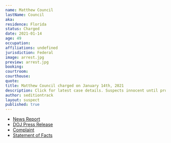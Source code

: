 ```yaml
---
name: Matthew Council
lastName: Council
aka: 
residence: Florida
status: Charged
date: 2021-01-14
age: 49
occupation: 
affiliations: undefined
jurisdiction: Federal
image: arrest.jpg
preview: arrest.jpg
booking: 
courtroom: 
courthouse: 
quote: 
title: Matthew Council charged on January 14th, 2021
description: Click for latest case details. Suspects innocent until proven guilty.
author: seditiontrack
layout: suspect
published: true
---
```

- [News Report](http://www.innercitypress.com/ddc1insurrectionbluescouncili012121.html)
- [DOJ Press Release](https://www.justice.gov/opa/pr/thirteen-charged-federal-court-following-riot-united-states-capitol)
- [Complaint](https://www.justice.gov/opa/press-release/file/1351706/download)
- [Statement of Facts](https://www.justice.gov/opa/press-release/file/1351711/download)
